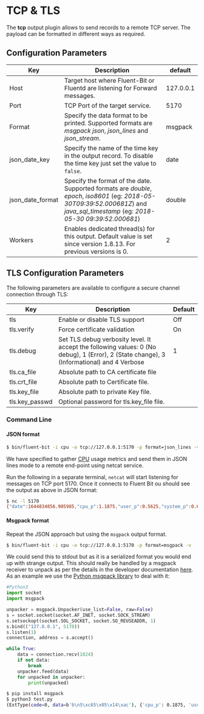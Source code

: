 # TCP & TLS

The **tcp** output plugin allows to send records to a remote TCP server. The payload can be formatted in different ways as required.

## Configuration Parameters

| Key                | Description                                                                                                                                                                          | default   |
| ------------------ | ------------------------------------------------------------------------------------------------------------------------------------------------------------------------------------ | --------- |
| Host               | Target host where Fluent-Bit or Fluentd are listening for Forward messages.                                                                                                          | 127.0.0.1 |
| Port               | TCP Port of the target service.                                                                                                                                                      | 5170      |
| Format             | Specify the data format to be printed. Supported formats are _msgpack_ _json_, _json\_lines_ and _json\_stream_.                                                                     | msgpack   |
| json\_date\_key    | Specify the name of the time key in the output record. To disable the time key just set the value to `false`.                                                                        | date      |
| json\_date\_format | Specify the format of the date. Supported formats are _double_, _epoch_, _iso8601_ (eg: _2018-05-30T09:39:52.000681Z_) and _java\_sql\_timestamp_ (eg: _2018-05-30 09:39:52.000681_) | double    |
| Workers            | Enables dedicated thread(s) for this output. Default value is set since version 1.8.13. For previous versions is 0.                                                                  | 2         |

## TLS Configuration Parameters

The following parameters are available to configure a secure channel connection through TLS:

| Key             | Description                                                                                                                               | Default |
| --------------- | ----------------------------------------------------------------------------------------------------------------------------------------- | ------- |
| tls             | Enable or disable TLS support                                                                                                             | Off     |
| tls.verify      | Force certificate validation                                                                                                              | On      |
| tls.debug       | Set TLS debug verbosity level. It accept the following values: 0 (No debug), 1 (Error), 2 (State change), 3 (Informational) and 4 Verbose | 1       |
| tls.ca\_file    | Absolute path to CA certificate file                                                                                                      |         |
| tls.crt\_file   | Absolute path to Certificate file.                                                                                                        |         |
| tls.key\_file   | Absolute path to private Key file.                                                                                                        |         |
| tls.key\_passwd | Optional password for tls.key\_file file.                                                                                                 |         |

### Command Line

#### JSON format

```bash
$ bin/fluent-bit -i cpu -o tcp://127.0.0.1:5170 -p format=json_lines -v
```

We have specified to gather [CPU](https://github.com/fluent/fluent-bit-docs/tree/16f30161dc4c79d407cd9c586a0c6839d0969d97/pipeline/input/cpu.md) usage metrics and send them in JSON lines mode to a remote end-point using netcat service.

Run the following in a separate terminal, `netcat` will start listening for messages on TCP port 5170. Once it connects to Fluent Bit ou should see the output as above in JSON format:

```bash
$ nc -l 5170
{"date":1644834856.905985,"cpu_p":1.1875,"user_p":0.5625,"system_p":0.625,"cpu0.p_cpu":0.0,"cpu0.p_user":0.0,"cpu0.p_system":0.0,"cpu1.p_cpu":1.0,"cpu1.p_user":1.0,"cpu1.p_system":0.0,"cpu2.p_cpu":4.0,"cpu2.p_user":2.0,"cpu2.p_system":2.0,"cpu3.p_cpu":1.0,"cpu3.p_user":0.0,"cpu3.p_system":1.0,"cpu4.p_cpu":1.0,"cpu4.p_user":0.0,"cpu4.p_system":1.0,"cpu5.p_cpu":1.0,"cpu5.p_user":1.0,"cpu5.p_system":0.0,"cpu6.p_cpu":0.0,"cpu6.p_user":0.0,"cpu6.p_system":0.0,"cpu7.p_cpu":3.0,"cpu7.p_user":1.0,"cpu7.p_system":2.0,"cpu8.p_cpu":0.0,"cpu8.p_user":0.0,"cpu8.p_system":0.0,"cpu9.p_cpu":1.0,"cpu9.p_user":0.0,"cpu9.p_system":1.0,"cpu10.p_cpu":1.0,"cpu10.p_user":0.0,"cpu10.p_system":1.0,"cpu11.p_cpu":0.0,"cpu11.p_user":0.0,"cpu11.p_system":0.0,"cpu12.p_cpu":0.0,"cpu12.p_user":0.0,"cpu12.p_system":0.0,"cpu13.p_cpu":3.0,"cpu13.p_user":2.0,"cpu13.p_system":1.0,"cpu14.p_cpu":1.0,"cpu14.p_user":1.0,"cpu14.p_system":0.0,"cpu15.p_cpu":0.0,"cpu15.p_user":0.0,"cpu15.p_system":0.0}
```

#### Msgpack format

Repeat the JSON approach but using the `msgpack` output format.

```bash
$ bin/fluent-bit -i cpu -o tcp://127.0.0.1:5170 -p format=msgpack -v
```

We could send this to stdout but as it is a serialized format you would end up with strange output. This should really be handled by a msgpack receiver to unpack as per the details in the developer documentation [here](../../development/msgpack-format.md). As an example we use the [Python msgpack library](https://msgpack.org/#languages) to deal with it:

```python
#Python3
import socket
import msgpack

unpacker = msgpack.Unpacker(use_list=False, raw=False)
s = socket.socket(socket.AF_INET, socket.SOCK_STREAM)
s.setsockopt(socket.SOL_SOCKET, socket.SO_REUSEADDR, 1)
s.bind(("127.0.0.1", 5170))
s.listen(1)
connection, address = s.accept()

while True:
    data = connection.recv(1024)
    if not data:
        break
    unpacker.feed(data)
    for unpacked in unpacker:
        print(unpacked)
```

```bash
$ pip install msgpack
$ python3 test.py
(ExtType(code=0, data=b'b\n5\xc65\x05\x14\xac'), {'cpu_p': 0.1875, 'user_p': 0.125, 'system_p': 0.0625, 'cpu0.p_cpu': 0.0, 'cpu0.p_user': 0.0, 'cpu0.p_system': 0.0, 'cpu1.p_cpu': 0.0, 'cpu1.p_user': 0.0, 'cpu1.p_system': 0.0, 'cpu2.p_cpu': 1.0, 'cpu2.p_user': 0.0, 'cpu2.p_system': 1.0, 'cpu3.p_cpu': 0.0, 'cpu3.p_user': 0.0, 'cpu3.p_system': 0.0, 'cpu4.p_cpu': 0.0, 'cpu4.p_user': 0.0, 'cpu4.p_system': 0.0, 'cpu5.p_cpu': 0.0, 'cpu5.p_user': 0.0, 'cpu5.p_system': 0.0, 'cpu6.p_cpu': 0.0, 'cpu6.p_user': 0.0, 'cpu6.p_system': 0.0, 'cpu7.p_cpu': 0.0, 'cpu7.p_user': 0.0, 'cpu7.p_system': 0.0, 'cpu8.p_cpu': 0.0, 'cpu8.p_user': 0.0, 'cpu8.p_system': 0.0, 'cpu9.p_cpu': 1.0, 'cpu9.p_user': 1.0, 'cpu9.p_system': 0.0, 'cpu10.p_cpu': 0.0, 'cpu10.p_user': 0.0, 'cpu10.p_system': 0.0, 'cpu11.p_cpu': 0.0, 'cpu11.p_user': 0.0, 'cpu11.p_system': 0.0, 'cpu12.p_cpu': 0.0, 'cpu12.p_user': 0.0, 'cpu12.p_system': 0.0, 'cpu13.p_cpu': 0.0, 'cpu13.p_user': 0.0, 'cpu13.p_system': 0.0, 'cpu14.p_cpu': 0.0, 'cpu14.p_user': 0.0, 'cpu14.p_system': 0.0, 'cpu15.p_cpu': 0.0, 'cpu15.p_user': 0.0, 'cpu15.p_system': 0.0})
```
